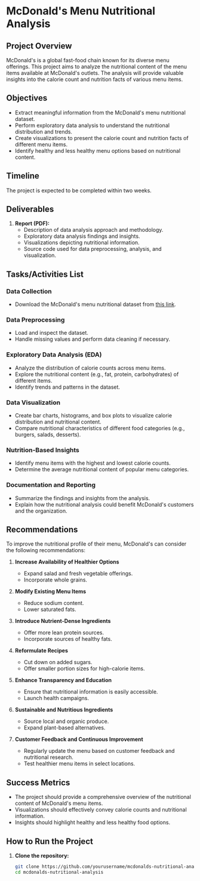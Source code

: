 

# McDonald's Menu Nutritional Analysis

## Project Overview

McDonald's is a global fast-food chain known for its diverse menu offerings. This project aims to analyze the nutritional content of the menu items available at McDonald's outlets. The analysis will provide valuable insights into the calorie count and nutrition facts of various menu items.

## Objectives

- Extract meaningful information from the McDonald's menu nutritional dataset.
- Perform exploratory data analysis to understand the nutritional distribution and trends.
- Create visualizations to present the calorie count and nutrition facts of different menu items.
- Identify healthy and less healthy menu options based on nutritional content.

## Timeline

The project is expected to be completed within two weeks.

## Deliverables

1. **Report (PDF):**
   - Description of data analysis approach and methodology.
   - Exploratory data analysis findings and insights.
   - Visualizations depicting nutritional information.
   - Source code used for data preprocessing, analysis, and visualization.

## Tasks/Activities List

### Data Collection
- Download the McDonald's menu nutritional dataset from [this link](#).

### Data Preprocessing
- Load and inspect the dataset.
- Handle missing values and perform data cleaning if necessary.

### Exploratory Data Analysis (EDA)
- Analyze the distribution of calorie counts across menu items.
- Explore the nutritional content (e.g., fat, protein, carbohydrates) of different items.
- Identify trends and patterns in the dataset.

### Data Visualization
- Create bar charts, histograms, and box plots to visualize calorie distribution and nutritional content.
- Compare nutritional characteristics of different food categories (e.g., burgers, salads, desserts).

### Nutrition-Based Insights
- Identify menu items with the highest and lowest calorie counts.
- Determine the average nutritional content of popular menu categories.

### Documentation and Reporting
- Summarize the findings and insights from the analysis.
- Explain how the nutritional analysis could benefit McDonald's customers and the organization.

## Recommendations

To improve the nutritional profile of their menu, McDonald's can consider the following recommendations:

1. **Increase Availability of Healthier Options**
   - Expand salad and fresh vegetable offerings.
   - Incorporate whole grains.

2. **Modify Existing Menu Items**
   - Reduce sodium content.
   - Lower saturated fats.

3. **Introduce Nutrient-Dense Ingredients**
   - Offer more lean protein sources.
   - Incorporate sources of healthy fats.

4. **Reformulate Recipes**
   - Cut down on added sugars.
   - Offer smaller portion sizes for high-calorie items.

5. **Enhance Transparency and Education**
   - Ensure that nutritional information is easily accessible.
   - Launch health campaigns.

6. **Sustainable and Nutritious Ingredients**
   - Source local and organic produce.
   - Expand plant-based alternatives.

7. **Customer Feedback and Continuous Improvement**
   - Regularly update the menu based on customer feedback and nutritional research.
   - Test healthier menu items in select locations.

## Success Metrics

- The project should provide a comprehensive overview of the nutritional content of McDonald's menu items.
- Visualizations should effectively convey calorie counts and nutritional information.
- Insights should highlight healthy and less healthy food options.

## How to Run the Project

1. **Clone the repository:**
   ```sh
   git clone https://github.com/yourusername/mcdonalds-nutritional-analysis.git
   cd mcdonalds-nutritional-analysis

